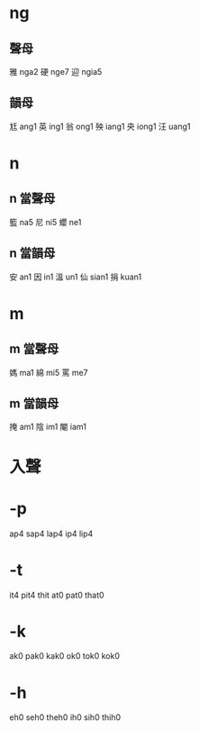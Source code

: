 # ng

## 聲母
雅	nga2
硬	nge7
迎	ngia5

## 韻母
尪	ang1
英	ing1
翁	ong1
殃	iang1
央	iong1
汪	uang1


# n

## n 當聲母
籃	na5
尼	ni5
蠳	ne1

## n 當韻母
安	an1
因	in1
溫	un1
仙	sian1
捐	kuan1


# m

## m 當聲母
媽	ma1
綿	mi5
罵	me7

## m 當韻母
掩	am1
陰	im1
閹	iam1


# 入聲

# -p
ap4
sap4
lap4
ip4
lip4

# -t
it4
pit4
thit
at0
pat0
that0

# -k
ak0
pak0
kak0
ok0
tok0
kok0

# -h
eh0
seh0
theh0
ih0
sih0
thih0
